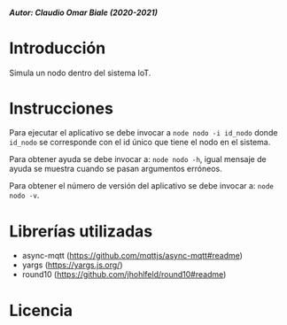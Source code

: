 ##### Autor:  Claudio Omar Biale (2020-2021)

# Introducción

Simula un nodo dentro del sistema IoT.

# Instrucciones

Para ejecutar el aplicativo se debe invocar a `node nodo -i id_nodo` donde `id_nodo` se corresponde con el id único que tiene el nodo en el sistema.

Para obtener ayuda se debe invocar a: `node nodo -h`, igual mensaje de ayuda se muestra cuando se pasan argumentos erróneos.

Para obtener el número de versión del aplicativo se debe invocar a: `node nodo -v`.

# Librerías utilizadas

- async-mqtt (https://github.com/mqttjs/async-mqtt#readme)
- yargs (https://yargs.js.org/)
- round10 (https://github.com/jhohlfeld/round10#readme)

# Licencia

